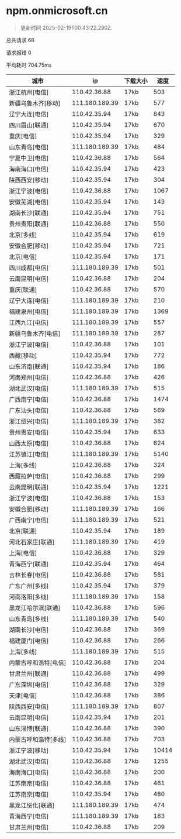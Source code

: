 
  # npm.onmicrosoft.cn

  > 更新时间 2025-02-19T00:43:22.290Z
  
  总共请求 68

  请求报错 0

  平均耗时 704.75ms

|城市|ip|下载大小|速度|
|-----|----------|---|---|
|浙江杭州[电信]|110.42.36.88|17kb|503|
|新疆乌鲁木齐[移动]|111.180.189.39|17kb|577|
|辽宁大连[电信]|110.42.35.94|17kb|843|
|四川眉山[联通]|110.42.35.94|17kb|670|
|重庆[电信]|110.42.35.94|17kb|329|
|山东青岛[电信]|111.180.189.39|17kb|484|
|宁夏中卫[电信]|110.42.36.88|17kb|564|
|海南海口[电信]|110.42.35.94|17kb|423|
|陕西西安[移动]|110.42.35.94|17kb|304|
|浙江宁波[电信]|110.42.36.88|17kb|1067|
|安徽芜湖[电信]|110.42.35.94|17kb|143|
|湖南长沙[联通]|110.42.35.94|17kb|751|
|贵州贵阳[联通]|110.42.36.88|17kb|550|
|北京[多线]|110.42.35.94|17kb|619|
|安徽合肥[移动]|110.42.35.94|17kb|721|
|北京[电信]|110.42.35.94|17kb|171|
|四川成都[电信]|111.180.189.39|17kb|501|
|云南昆明[电信]|110.42.36.88|17kb|204|
|重庆[联通]|110.42.36.88|17kb|570|
|辽宁大连[电信]|111.180.189.39|17kb|210|
|福建泉州[电信]|111.180.189.39|17kb|1369|
|江西九江[电信]|111.180.189.39|17kb|557|
|新疆乌鲁木齐[电信]|111.180.189.39|17kb|287|
|浙江宁波[电信]|110.42.36.88|17kb|101|
|西藏[移动]|110.42.35.94|17kb|772|
|山东济南[联通]|110.42.35.94|17kb|186|
|河南郑州[电信]|110.42.36.88|17kb|426|
|湖北武汉[电信]|111.180.189.39|17kb|515|
|广西南宁[电信]|110.42.36.88|17kb|1474|
|广东汕头[电信]|110.42.36.88|17kb|569|
|浙江绍兴[电信]|111.180.189.39|17kb|382|
|贵州贵安[电信]|110.42.35.94|17kb|633|
|山西太原[电信]|110.42.36.88|17kb|624|
|江苏镇江[电信]|111.180.189.39|17kb|5140|
|上海[多线]|110.42.36.88|17kb|324|
|西藏拉萨[电信]|110.42.36.88|17kb|299|
|云南昆明[联通]|110.42.35.94|17kb|1221|
|浙江宁波[电信]|110.42.36.88|17kb|153|
|安徽合肥[移动]|111.180.189.39|17kb|166|
|广西南宁[电信]|111.180.189.39|17kb|521|
|北京[联通]|110.42.35.94|17kb|189|
|河北石家庄[联通]|111.180.189.39|17kb|419|
|上海[电信]|110.42.36.88|17kb|329|
|青海西宁[联通]|110.42.35.94|17kb|464|
|吉林长春[电信]|110.42.36.88|17kb|581|
|广东广州[多线]|110.42.35.94|17kb|379|
|河南洛阳[多线]|111.180.189.39|17kb|158|
|黑龙江哈尔滨[联通]|110.42.36.88|17kb|596|
|山东青岛[多线]|111.180.189.39|17kb|540|
|湖南长沙[电信]|110.42.36.88|17kb|369|
|福建厦门[电信]|110.42.36.88|17kb|266|
|上海[多线]|111.180.189.39|17kb|515|
|内蒙古呼和浩特[电信]|110.42.36.88|17kb|204|
|甘肃兰州[联通]|110.42.36.88|17kb|499|
|广东深圳[电信]|110.42.36.88|17kb|329|
|天津[电信]|110.42.36.88|17kb|386|
|陕西西安[电信]|111.180.189.39|17kb|807|
|云南昆明[电信]|110.42.35.94|17kb|201|
|山东淄博[联通]|110.42.36.88|17kb|390|
|内蒙古呼和浩特[多线]|110.42.36.88|17kb|703|
|浙江宁波[移动]|110.42.35.94|17kb|10414|
|湖北武汉[电信]|110.42.36.88|17kb|1255|
|海南海口[电信]|110.42.36.88|17kb|200|
|江苏南京[电信]|110.42.36.88|17kb|461|
|江苏南京[电信]|110.42.35.94|17kb|480|
|黑龙江绥化[联通]|111.180.189.39|17kb|474|
|青海西宁[电信]|111.180.189.39|17kb|183|
|甘肃兰州[电信]|110.42.36.88|17kb|209|

  